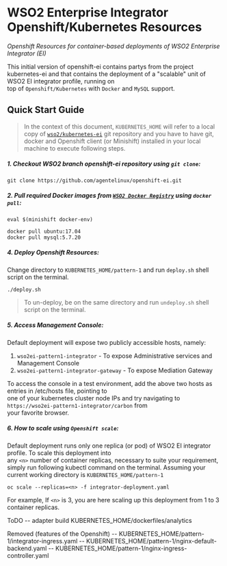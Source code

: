 # WSO2 Enterprise Integrator Openshift/Kubernetes Resources 
*Openshift Resources for container-based deployments of WSO2 Enterprise Integrator (EI)*

This initial version of openshift-ei contains partys from the project kubernetes-ei and that contains the deployment of a "scalable" unit of WSO2 EI integrator profile, 
running on <br> top of `Openshift/Kubernetes` with `Docker` and `MySQL` support.
 
## Quick Start Guide

>In the context of this document, `KUBERNETES_HOME` will refer to a local copy of 
[`wso2/kubernetes-ei`](https://github.com/wso2/kubernetes-ei/) git repository and you have to have git, docker and Openshift client (or Minishift) installed in your local machine to execute following steps.

##### 1. Checkout WSO2 branch openshift-ei repository using `git clone`:
```
git clone https://github.com/agentelinux/openshift-ei.git
```

##### 2. Pull required Docker images from [`WSO2 Docker Registry`](https://docker.wso2.com) using `docker pull`:
```
eval $(minishift docker-env)

docker pull ubuntu:17.04
docker pull mysql:5.7.20

```

##### 4. Deploy Openshift Resources:
Change directory to `KUBERNETES_HOME/pattern-1` and run `deploy.sh` shell script on the terminal.
```
./deploy.sh
```
>To un-deploy, be on the same directory and run `undeploy.sh` shell script on the terminal.

##### 5. Access Management Console:
Default deployment will expose two publicly accessible hosts, namely: <br>
1. `wso2ei-pattern1-integrator` - To expose Administrative services and Management Console <br>
2. `wso2ei-pattern1-integrator-gateway` - To expose Mediation Gateway <br>

To access the console in a test environment, add the above two hosts as entries in /etc/hosts file, pointing to <br> 
one of your kubernetes cluster node IPs and try navigating to `https://wso2ei-pattern1-integrator/carbon` from <br>
your favorite browser.

##### 6. How to scale using `Openshift scale`:
Default deployment runs only one replica (or pod) of WSO2 EI integrator profile. To scale this deployment into <br>
any `<n>` number of container replicas, necessary to suite your requirement, simply run following kubectl 
command on the terminal. Assuming your current working directory is `KUBERNETES_HOME/pattern-1` 
```
oc scale --replicas=<n> -f integrator-deployment.yaml
```
For example, If `<n>` is 3, you are here scaling up this deployment from 1 to 3 container replicas.


ToDO
-- adapter build KUBERNETES_HOME/dockerfiles/analytics


Removed (features of the Openshift)
-- KUBERNETES_HOME/pattern-1/integrator-ingress.yaml
-- KUBERNETES_HOME/pattern-1/nginx-default-backend.yaml
-- KUBERNETES_HOME/pattern-1/nginx-ingress-controller.yaml
